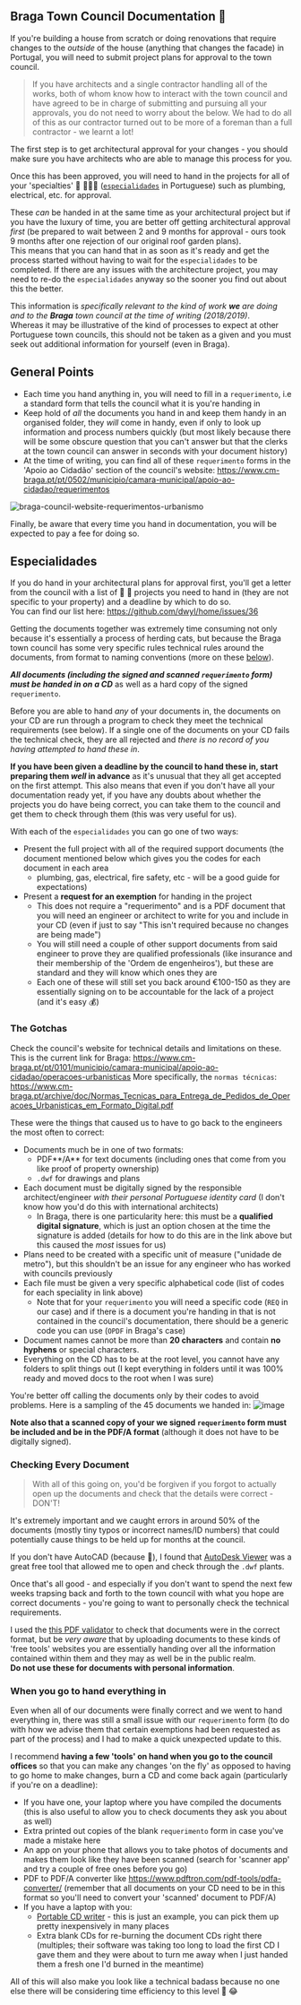 ## Braga Town Council Documentation :bookmark_tabs:

If you're building a house from scratch or doing renovations that require
changes to the _outside_ of the house (anything that changes the facade) in
Portugal, you will need to submit project plans for approval to the town council.

> If you have architects and a single contractor handling all of the works, both
of whom know how to interact with the town council and have agreed to be in
charge of submitting and pursuing all your approvals, you do not need to worry
about the below. We had to do all of this as our contractor turned out to be
more of a foreman than a full contractor - we learnt a lot!

The first step is to get architectural approval for your changes - you should
make sure you have architects who are able to manage this process for you.

Once this has been approved, you will need to hand in the projects for all of
your 'specialties'  🔧 🔩🚿🚽 
([`especialidades`](https://translate.google.com/#view=home&op=translate&sl=pt&tl=en&text=especialidades) 
 in Portuguese)
such as plumbing, electrical,  etc. for approval.

These _can_ be handed in at the same time as your architectural project but if
you have the luxury of time, you are better off getting architectural approval
_first_ (be prepared to wait between 2 and 9 months for approval - ours took
9 months after one rejection of our original roof garden plans).  
This means that you can hand that in as soon as it's ready and get
the process started without having to wait for the `especialidades` to be
completed. If there are any issues with the architecture project, you may need to re-do
the `especialidades` anyway so the sooner you find out about this the better.

This information is _specifically relevant to the kind of work **we** are doing
and to the **Braga** town council at the time of writing (2018/2019)_.   
Whereas it may be illustrative of the kind of processes to expect at other
Portuguese town councils, this should not be taken as a given and you must
seek out additional information for yourself (even in Braga).


## General Points
+ Each time you hand anything in, you will need to fill in a `requerimento`,
i.e a standard form that tells the council what it is you're handing in
+ Keep hold of _all_ the documents you hand in and keep them handy in an
organised folder, they _will_ come in handy, even if only to look up information
and process numbers quickly (but most likely because there will be some
obscure question that you can't answer but that the clerks at the town council
can answer in seconds with your document history)
+ At the time of writing, you can find all of these `requerimento` forms in the
'Apoio ao Cidadão' section of the council's website:
 https://www.cm-braga.pt/pt/0502/municipio/camara-municipal/apoio-ao-cidadao/requerimentos

![braga-council-website-requerimentos-urbanismo](https://user-images.githubusercontent.com/4185328/55278597-50adfe00-5306-11e9-8ce3-b85dbe351612.png)

Finally, be aware that every time you hand in documentation, you will be expected
to pay a fee for doing so.

## Especialidades
If you do hand in your architectural plans for approval first, you'll get a
letter from the council with a list of :wrench: :nut_and_bolt: projects you need
to hand in (they are not specific to your property) and a deadline by which to do so.   
You can find our list here: https://github.com/dwyl/home/issues/36 

Getting the documents together was extremely time consuming not only because
it's essentially a process of herding cats, but because the Braga town council
has some very specific rules technical rules around the documents,
from format to naming conventions (more on these [below](#the-gotchas)).

***All documents (including the signed and scanned `requerimento` form)
must be handed in on a CD*** as well as a hard copy of the signed `requerimento`.

Before you are able to hand _any_ of your documents in, the documents on your
CD are run through a program to check they meet the technical requirements
(see below). If a single one of the documents on your CD fails the
technical check, they are all rejected and _there is no record of you having
attempted to hand these in_.

**If you have been given a deadline by the council
to hand these in, start preparing them _well_ in advance** as it's unusual that
they all get accepted on the first attempt. This also means that even if you
don't have all your documentation ready yet, if you have any doubts about whether
the projects you do have being correct, you can take them to the council and get
them to check through them (this was very useful for us).

With each of the `especialidades` you can go one of two ways:
+ Present the full project with all of the required support documents (the document
  mentioned below which gives you the codes for each document in each area
  - plumbing, gas, electrical, fire safety, etc - will be a good guide for expectations)
+ Present a **request for an exemption** for handing in the project
  + This does not require a "requerimento" and is a PDF document that you will
  need an engineer or architect to write for you and include in your CD
  (even if just to say "This isn't required because no changes are being made")
  + You will still need a couple of other support documents from said engineer to
  prove they are qualified professionals (like insurance and their membership of
  the 'Ordem de engenheiros'), but these are standard and they will know which
  ones they are
  + Each one of these will still set you back around €100-150 as they are essentially
  signing on to be accountable for the lack of a project (and it's easy :moneybag:)

### The Gotchas
Check the council's website for technical details and limitations on these.  
This is the current link for Braga: https://www.cm-braga.pt/pt/0101/municipio/camara-municipal/apoio-ao-cidadao/operacoes-urbanisticas
More specifically, the `normas técnicas`: https://www.cm-braga.pt/archive/doc/Normas_Tecnicas_para_Entrega_de_Pedidos_de_Operacoes_Urbanisticas_em_Formato_Digital.pdf

These were the things that caused us to have to go back to the engineers the most
often to correct:
+ Documents much be in one of two formats:
  + PDF**/A** for text documents (including ones that come from you like proof of property ownership)
  + `.dwf` for drawings and plans
+ Each document must be digitally signed by the responsible architect/engineer
_with their personal Portuguese identity card_ (I don't know how you'd do this with
international architects)
  + In Braga, there is one particularity here: this must be a **qualified digital
  signature**, which is just an option chosen at the time the signature is added
  (details for how to do this are in the link above but this caused the _most_
    issues for us)
+ Plans need to be created with a specific unit of measure ("unidade de metro"),
but this shouldn't be an issue for any engineer who has worked with councils previously
+ Each file must be given a very specific alphabetical code (list of codes for
each speciality in link above)
  + Note that for your `requerimento` you will need a specific code (`REQ` in our
    case) and if there is a document you're handing in that is not contained in
    the council's documentation, there should be a generic code you can use (`OPDF` in Braga's case)
+ Document names cannot be more than **20 characters** and contain **no hyphens**
or special characters.
+ Everything on the CD has to be at the root level, you cannot have any folders
to split things out (I kept everything in folders until it was 100% ready and
  moved docs to the root when I was sure)


You're better off calling the documents only by their codes to avoid problems.
Here is a sampling of the 45 documents we handed in:
![image](https://user-images.githubusercontent.com/4185328/55279567-bf448900-5311-11e9-86eb-a48d799e1eda.png)

**Note also that a scanned copy of your we signed `requerimento` form must be
included and be in the PDF/A format** (although it does not have to be digitally
  signed).

### Checking Every Document
> With all of this going on, you'd be forgiven if you forgot to actually open up
the documents and check that the details were correct - DON'T!

It's extremely important and we caught errors in around 50% of the documents
(mostly tiny typos or incorrect names/ID numbers) that could potentially cause
things to be held up for months at the council.

If you don't have AutoCAD (because :money_with_wings:), I found that
[AutoDesk Viewer](https://viewer.autodesk.com) was a great free tool that
allowed me to open and check through the `.dwf` plants.

Once that's all good - and especially if you don't want to spend the next few weeks
trapsing back and forth to the town council with what you hope are correct documents -
you're going to want to personally check the technical requirements.

I used the [this PDF validator](https://www.pdf-online.com/osa/validate.aspx)
to check that documents were in the correct format, but be _very aware_ that by
uploading documents to these kinds of 'free tools' websites you are essentially
handing over all the information contained
within them and they may as well be in the public realm.  
**Do not use these for
documents with personal information**.




### When you go to hand everything in
Even when all of our documents were finally correct and we went to hand everything
in, there was still a small issue with our `requerimento` form (to do with how
we advise them that certain exemptions had been requested as part of the process)
and I had to make a quick unexpected update to this.

I recommend **having a few 'tools' on hand when you go to the council offices**
so that you can make any changes 'on the fly' as
opposed to having to go home to make changes, burn a CD and come back again
(particularly if you're on a deadline):
+ If you have one, your laptop where you have compiled the documents
 (this is also useful to allow you to check documents they ask you about as well)
+ Extra printed out copies of the blank `requerimento` form in case you've made a mistake here
+ An app on your phone that allows you to take photos of documents and makes them
look like they have been scanned (search for 'scanner app' and try a couple of free ones before you go)
+ PDF to PDF/A converter like https://www.pdftron.com/pdf-tools/pdfa-converter/
(remember that all documents on your CD need to be in this format so you'll need
to convert your 'scanned' document to PDF/A)
+ If you have a laptop with you:
  + [Portable CD writer](https://amzn.to/2JRpxvG) - this is just an example, you can pick them up pretty inexpensively in many places
  + Extra blank CDs for re-burning the document CDs right there
  (multiples; their software was taking too long to load the first CD I gave them and they were about to turn me away when I just handed them a fresh one I'd burned in the meantime)

All of this will also make you look like a technical badass because no one else
there will be considering time efficiency to this level :dancer: :joy:
